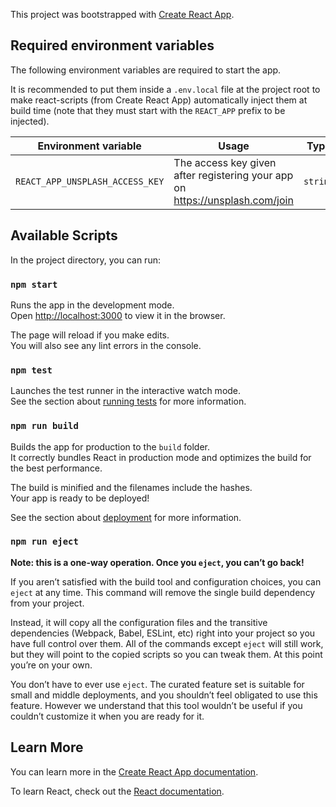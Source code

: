 This project was bootstrapped with [Create React App](https://github.com/facebook/create-react-app).

## Required environment variables
The following environment variables are required to start the app. 

It is recommended to put them inside a `.env.local` file at the project root to make react-scripts (from Create React App) automatically inject them at build time (note that they must start with the `REACT_APP` prefix to be injected).

|   Environment variable  | Usage                                                                                                       |   Type  | Default |     Example value     |
|:-----------------------:|-------------------------------------------------------------------------------------------------------------|:-------:|:-------:|:---------------------:|
| `REACT_APP_UNSPLASH_ACCESS_KEY`       | The access key given after registering your app on https://unsplash.com/join                                                                                            | `string`  |         | `e69daa65b1d6a0b5e93ee50fba36a7305d5b9ccc625411de4fea1cff6946a03a` |

## Available Scripts

In the project directory, you can run:

### `npm start`

Runs the app in the development mode.<br>
Open [http://localhost:3000](http://localhost:3000) to view it in the browser.

The page will reload if you make edits.<br>
You will also see any lint errors in the console.

### `npm test`

Launches the test runner in the interactive watch mode.<br>
See the section about [running tests](https://facebook.github.io/create-react-app/docs/running-tests) for more information.

### `npm run build`

Builds the app for production to the `build` folder.<br>
It correctly bundles React in production mode and optimizes the build for the best performance.

The build is minified and the filenames include the hashes.<br>
Your app is ready to be deployed!

See the section about [deployment](https://facebook.github.io/create-react-app/docs/deployment) for more information.

### `npm run eject`

**Note: this is a one-way operation. Once you `eject`, you can’t go back!**

If you aren’t satisfied with the build tool and configuration choices, you can `eject` at any time. This command will remove the single build dependency from your project.

Instead, it will copy all the configuration files and the transitive dependencies (Webpack, Babel, ESLint, etc) right into your project so you have full control over them. All of the commands except `eject` will still work, but they will point to the copied scripts so you can tweak them. At this point you’re on your own.

You don’t have to ever use `eject`. The curated feature set is suitable for small and middle deployments, and you shouldn’t feel obligated to use this feature. However we understand that this tool wouldn’t be useful if you couldn’t customize it when you are ready for it.

## Learn More

You can learn more in the [Create React App documentation](https://facebook.github.io/create-react-app/docs/getting-started).

To learn React, check out the [React documentation](https://reactjs.org/).
